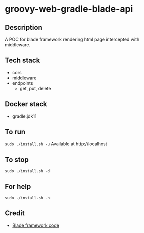 # groovy-web-gradle-blade-api

## Description
A POC for blade framework rendering html page intercepted with middleware.

## Tech stack
- cors
- middleware
- endpoints
    - get, put, delete

## Docker stack
- gradle:jdk11

## To run
`sudo ./install.sh -u`
Available at http://localhost

## To stop
`sudo ./install.sh -d`

## For help
`sudo ./install.sh -h`

## Credit
- [Blade framework code](https://github.com/eugenp/tutorials/tree/master/web-modules/blade)